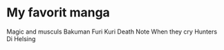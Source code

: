 # My favorit  manga 

Magic and musculs 
Bakuman 
Furi Kuri
Death Note
When they cry 
Hunters Di
Helsing 

